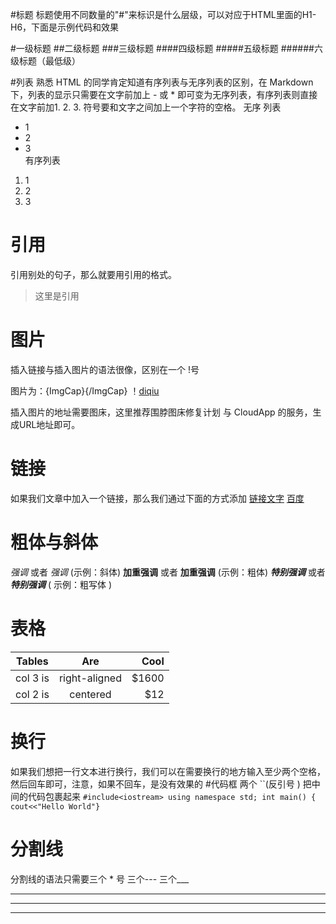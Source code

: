 #标题
标题使用不同数量的"#"来标识是什么层级，可以对应于HTML里面的H1-H6，下面是示例代码和效果


#一级标题
##二级标题 
###三级标题
####四级标题
#####五级标题
######六级标题（最低级）

#列表
 熟悉 HTML 的同学肯定知道有序列表与无序列表的区别，在 Markdown 下，列表的显示只需要在文字前加上 - 或 * 即可变为无序列表，有序列表则直接在文字前加1. 2. 3. 符号要和文字之间加上一个字符的空格。
无序 列表
* 1
* 2
* 3  
 有序列表

1.    1
2.    2
3.   3

# 引用
引用别处的句子，那么就要用引用的格式。
> 这里是引用



#  图片
插入链接与插入图片的语法很像，区别在一个 !号

图片为：![](){ImgCap}{/ImgCap}
！[diqiu](https://raw.githubusercontent.com/ZLBer/new/master/planet_earth_venues_univearse_jupiter%5B1%5D.png)

插入图片的地址需要图床，这里推荐围脖图床修复计划 与 CloudApp 的服务，生成URL地址即可。
# 链接
如果我们文章中加入一个链接，那么我们通过下面的方式添加
[链接文字](链接地址)
 [百度](www.baidu.com)

#  粗体与斜体
*强调* 或者 _强调_  (示例：斜体)
 **加重强调** 或者 __加重强调__ (示例：粗体)
 ***特别强调*** 或者 ___特别强调___ ( 示例：粗写体 )
# 表格
| Tables        | Are           | Cool  |
| ------------- |:-------------:| -----:|
| col 3 is      | right-aligned | $1600 |
| col 2 is      | centered      |   $12 |
# 换行
如果我们想把一行文本进行换行，我们可以在需要换行的地方输入至少两个空格，然后回车即可，注意，如果不回车，是没有效果的
#代码框
两个 ``(反引号 ) 把中间的代码包裹起来
`#include<iostream>
using namespace std;
int main()
{
cout<<"Hello World"}`

# 分割线
分割线的语法只需要三个 * 号 三个--- 三个___
***
---
___
